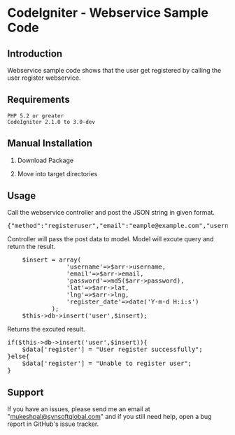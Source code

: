 CodeIgniter - Webservice Sample Code
=====================================

Introduction 
-------------------------------------------------------------
Webservice sample code shows that the user get registered by calling the user register webservice.

Requirements
-------------------------------------------------------------
    PHP 5.2 or greater
    CodeIgniter 2.1.0 to 3.0-dev	
	
Manual Installation
-------------------------------------------------------------

1) Download Package
   
2) Move into target directories

Usage
-------------------------------------------------------------
Call the webservice controller and post the JSON string in given format.
<pre>
{"method":"registeruser","email":"eample@example.com","username":"syn123","password":"123456","lat":37.332331,"lng":-122.031219}
</pre>

Controller will pass the post data to model. Model will excute query and return the result.
<pre>
	$insert = array(
				'username'=>$arr->username,	
				'email'=>$arr->email,
				'password'=>md5($arr->password),
				'lat'=>$arr->lat,
				'lng'=>$arr->lng,
				'register_date'=>date('Y-m-d H:i:s')
			);
	$this->db->insert('user',$insert);
</pre>

Returns the excuted result.
<pre>
if($this->db->insert('user',$insert)){	
	$data['register'] = "User register successfully";
}else{
	$data['register'] = "Unable to register user";
}
</pre>


Support
-------------------------------------------------------------

If you have an issues, please send me an email at "mukeshpal@synsoftglobal.com" and if you still need help, open a bug report in GitHub's issue tracker.
